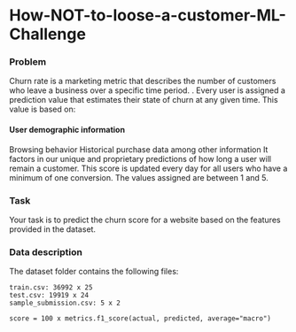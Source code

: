 # How-NOT-to-loose-a-customer-ML-Challenge
### Problem
Churn rate is a marketing metric that describes the number of customers who leave a business over a specific time period. . Every user is assigned a prediction value that estimates their state of churn at any given time. This value is based on:

#### User demographic information
Browsing behavior
Historical purchase data among other information
It factors in our unique and proprietary predictions of how long a user will remain a customer. This score is updated every day for all users who have a minimum of one conversion. The values assigned are between 1 and 5.

### Task
Your task is to predict the churn score for a website based on the features provided in the dataset.

### Data description
The dataset folder contains the following files:

```
train.csv: 36992 x 25
test.csv: 19919 x 24
sample_submission.csv: 5 x 2
```

```score = 100 x metrics.f1_score(actual, predicted, average="macro")```
